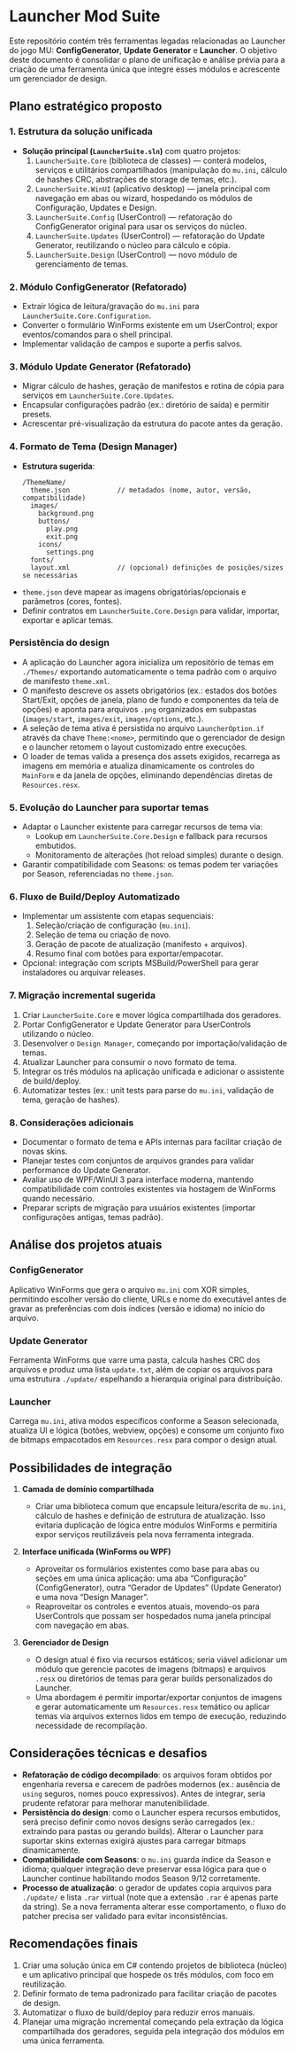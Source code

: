 # Launcher Mod Suite

Este repositório contém três ferramentas legadas relacionadas ao Launcher do jogo MU: **ConfigGenerator**, **Update Generator** e **Launcher**. O objetivo deste documento é consolidar o plano de unificação e análise prévia para a criação de uma ferramenta única que integre esses módulos e acrescente um gerenciador de design.

## Plano estratégico proposto

### 1. Estrutura da solução unificada
- **Solução principal (`LauncherSuite.sln`)** com quatro projetos:
  1. `LauncherSuite.Core` (biblioteca de classes) — conterá modelos, serviços e utilitários compartilhados (manipulação do `mu.ini`, cálculo de hashes CRC, abstrações de storage de temas, etc.).
  2. `LauncherSuite.WinUI` (aplicativo desktop) — janela principal com navegação em abas ou wizard, hospedando os módulos de Configuração, Updates e Design.
  3. `LauncherSuite.Config` (UserControl) — refatoração do ConfigGenerator original para usar os serviços do núcleo.
  4. `LauncherSuite.Updates` (UserControl) — refatoração do Update Generator, reutilizando o núcleo para cálculo e cópia.
  5. `LauncherSuite.Design` (UserControl) — novo módulo de gerenciamento de temas.

### 2. Módulo ConfigGenerator (Refatorado)
- Extrair lógica de leitura/gravação do `mu.ini` para `LauncherSuite.Core.Configuration`.
- Converter o formulário WinForms existente em um UserControl; expor eventos/comandos para o shell principal.
- Implementar validação de campos e suporte a perfis salvos.

### 3. Módulo Update Generator (Refatorado)
- Migrar cálculo de hashes, geração de manifestos e rotina de cópia para serviços em `LauncherSuite.Core.Updates`.
- Encapsular configurações padrão (ex.: diretório de saída) e permitir presets.
- Acrescentar pré-visualização da estrutura do pacote antes da geração.

### 4. Formato de Tema (Design Manager)
- **Estrutura sugerida**:
  ```
  /ThemeName/
    theme.json            // metadados (nome, autor, versão, compatibilidade)
    images/
      background.png
      buttons/
        play.png
        exit.png
      icons/
        settings.png
    fonts/
    layout.xml            // (opcional) definições de posições/sizes se necessárias
  ```
- `theme.json` deve mapear as imagens obrigatórias/opcionais e parâmetros (cores, fontes).
- Definir contratos em `LauncherSuite.Core.Design` para validar, importar, exportar e aplicar temas.

### Persistência do design
- A aplicação do Launcher agora inicializa um repositório de temas em `./Themes/` exportando automaticamente o tema padrão com o arquivo de manifesto `theme.xml`.
- O manifesto descreve os assets obrigatórios (ex.: estados dos botões Start/Exit, opções de janela, plano de fundo e componentes da tela de opções) e aponta para arquivos `.png` organizados em subpastas (`images/start`, `images/exit`, `images/options`, etc.).
- A seleção de tema ativa é persistida no arquivo `LauncherOption.if` através da chave `Theme:<nome>`, permitindo que o gerenciador de design e o launcher retomem o layout customizado entre execuções.
- O loader de temas valida a presença dos assets exigidos, recarrega as imagens em memória e atualiza dinamicamente os controles do `MainForm` e da janela de opções, eliminando dependências diretas de `Resources.resx`.

### 5. Evolução do Launcher para suportar temas
- Adaptar o Launcher existente para carregar recursos de tema via:
  - Lookup em `LauncherSuite.Core.Design` e fallback para recursos embutidos.
  - Monitoramento de alterações (hot reload simples) durante o design.
- Garantir compatibilidade com Seasons: os temas podem ter variações por Season, referenciadas no `theme.json`.

### 6. Fluxo de Build/Deploy Automatizado
- Implementar um assistente com etapas sequenciais:
  1. Seleção/criação de configuração (`mu.ini`).
  2. Seleção de tema ou criação de novo.
  3. Geração de pacote de atualização (manifesto + arquivos).
  4. Resumo final com botões para exportar/empacotar.
- Opcional: integração com scripts MSBuild/PowerShell para gerar instaladores ou arquivar releases.

### 7. Migração incremental sugerida
1. Criar `LauncherSuite.Core` e mover lógica compartilhada dos geradores.
2. Portar ConfigGenerator e Update Generator para UserControls utilizando o núcleo.
3. Desenvolver o `Design Manager`, começando por importação/validação de temas.
4. Atualizar Launcher para consumir o novo formato de tema.
5. Integrar os três módulos na aplicação unificada e adicionar o assistente de build/deploy.
6. Automatizar testes (ex.: unit tests para parse do `mu.ini`, validação de tema, geração de hashes).

### 8. Considerações adicionais
- Documentar o formato de tema e APIs internas para facilitar criação de novas skins.
- Planejar testes com conjuntos de arquivos grandes para validar performance do Update Generator.
- Avaliar uso de WPF/WinUI 3 para interface moderna, mantendo compatibilidade com controles existentes via hostagem de WinForms quando necessário.
- Preparar scripts de migração para usuários existentes (importar configurações antigas, temas padrão).

## Análise dos projetos atuais

### ConfigGenerator
Aplicativo WinForms que gera o arquivo `mu.ini` com XOR simples, permitindo escolher versão do cliente, URLs e nome do executável antes de gravar as preferências com dois índices (versão e idioma) no início do arquivo.

### Update Generator
Ferramenta WinForms que varre uma pasta, calcula hashes CRC dos arquivos e produz uma lista `update.txt`, além de copiar os arquivos para uma estrutura `./update/` espelhando a hierarquia original para distribuição.

### Launcher
Carrega `mu.ini`, ativa modos específicos conforme a Season selecionada, atualiza UI e lógica (botões, webview, opções) e consome um conjunto fixo de bitmaps empacotados em `Resources.resx` para compor o design atual.

## Possibilidades de integração
1. **Camada de domínio compartilhada**
   - Criar uma biblioteca comum que encapsule leitura/escrita de `mu.ini`, cálculo de hashes e definição de estrutura de atualização. Isso evitaria duplicação de lógica entre módulos WinForms e permitiria expor serviços reutilizáveis pela nova ferramenta integrada.

2. **Interface unificada (WinForms ou WPF)**
   - Aproveitar os formulários existentes como base para abas ou seções em uma única aplicação: uma aba “Configuração” (ConfigGenerator), outra “Gerador de Updates” (Update Generator) e uma nova “Design Manager”.
   - Reaproveitar os controles e eventos atuais, movendo-os para UserControls que possam ser hospedados numa janela principal com navegação em abas.

3. **Gerenciador de Design**
   - O design atual é fixo via recursos estáticos; seria viável adicionar um módulo que gerencie pacotes de imagens (bitmaps) e arquivos `.resx` ou diretórios de temas para gerar builds personalizados do Launcher.
   - Uma abordagem é permitir importar/exportar conjuntos de imagens e gerar automaticamente um `Resources.resx` temático ou aplicar temas via arquivos externos lidos em tempo de execução, reduzindo necessidade de recompilação.

## Considerações técnicas e desafios
- **Refatoração de código decompilado**: os arquivos foram obtidos por engenharia reversa e carecem de padrões modernos (ex.: ausência de `using` seguros, nomes pouco expressivos). Antes de integrar, seria prudente refatorar para melhorar manutenibilidade.
- **Persistência do design**: como o Launcher espera recursos embutidos, será preciso definir como novos designs serão carregados (ex.: extraindo para pastas ou gerando builds). Alterar o Launcher para suportar skins externas exigirá ajustes para carregar bitmaps dinamicamente.
- **Compatibilidade com Seasons**: o `mu.ini` guarda índice da Season e idioma; qualquer integração deve preservar essa lógica para que o Launcher continue habilitando modos Season 9/12 corretamente.
- **Processo de atualização**: o gerador de updates copia arquivos para `./update/` e lista `.rar` virtual (note que a extensão `.rar` é apenas parte da string). Se a nova ferramenta alterar esse comportamento, o fluxo do patcher precisa ser validado para evitar inconsistências.

## Recomendações finais
1. Criar uma solução única em C# contendo projetos de biblioteca (núcleo) e um aplicativo principal que hospede os três módulos, com foco em reutilização.
2. Definir formato de tema padronizado para facilitar criação de pacotes de design.
3. Automatizar o fluxo de build/deploy para reduzir erros manuais.
4. Planejar uma migração incremental começando pela extração da lógica compartilhada dos geradores, seguida pela integração dos módulos em uma única ferramenta.

